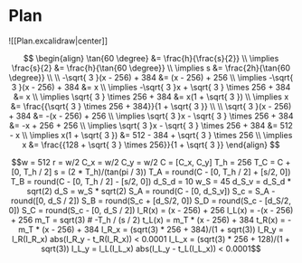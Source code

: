 # Plan

![[Plan.excalidraw|center]]

$$
\begin{align}
\tan{60 \degree} &= \frac{h}{\frac{s}{2}} \\
\implies \frac{s}{2} &= \frac{h}{\tan{60 \degree}} \\
\implies s &= \frac{2h}{\tan{60 \degree}} \\
 \\
-\sqrt{ 3 }(x - 256) + 384 &= (x - 256) + 256 \\
\implies -\sqrt{ 3 }(x - 256) + 384 &= x \\
\implies -\sqrt{ 3 }x + \sqrt{ 3 } \times 256 + 384 &= x \\
\implies \sqrt{ 3 } \times 256 + 384 &= x(1 + \sqrt{ 3 }) \\
\implies x &= \frac{{\sqrt{ 3 } \times 256 + 384}}{1 + \sqrt{ 3 }} \\
 \\
\sqrt{ 3 }(x - 256) + 384 &= -(x - 256) + 256 \\
\implies \sqrt{ 3 }x - \sqrt{ 3 } \times 256 + 384 &= -x + 256 + 256 \\
\implies \sqrt{ 3 }x - \sqrt{ 3 } \times 256 + 384 &= 512 - x \\
\implies x(1  + \sqrt{ 3 }) &= 512 - 384 + \sqrt{ 3 } \times 256 \\
\implies x &= \frac{{128 + \sqrt{ 3 } \times 256}}{1 + \sqrt{ 3 }}
\end{align}
$$

```math
w = 512
r =  w/2

C_x = w/2
C_y = w/2

C = [C_x, C_y]

T_h = 256

T_C = C + [0, T_h / 2]

s = (2 * T_h)/(tan(pi / 3))

T_A = round(C - [0, T_h / 2] + [s/2, 0])
T_B = round(C - [0, T_h / 2] - [s/2, 0])

d_S_d = 10
w_S = 45

d_S_v = d_S_d * sqrt(2)
d_S = w_S * sqrt(2)

S_A = round(C - [0, d_S_v])

S_c = S_A - round([0, d_S / 2])

S_B = round(S_c + [d_S/2, 0])
S_D = round(S_c - [d_S/2, 0])

S_C = round(S_c - [0, d_S / 2])

l_R(x) = (x - 256) + 256
l_L(x) = -(x - 256) + 256

m_T = sqrt(3) # -T_h / (s / 2)

t_L(x) = m_T * (x - 256) + 384
t_R(x) = -m_T * (x - 256) + 384

I_R_x = (sqrt(3) * 256 + 384)/(1 + sqrt(3))
I_R_y = l_R(I_R_x)

abs(I_R_y - t_R(I_R_x)) < 0.0001

I_L_x = (sqrt(3) * 256 + 128)/(1 + sqrt(3))
I_L_y = l_L(I_L_x)

abs(I_L_y - t_L(I_L_x)) < 0.0001
```
